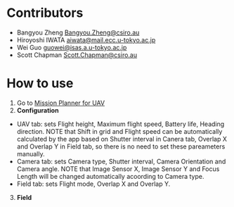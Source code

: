 
# Contributors

- Bangyou Zheng <Bangyou.Zheng@csiro.au>
- Hiroyoshi IWATA <aiwata@mail.ecc.u-tokyo.ac.jp>
- Wei Guo <guowei@isas.a.u-tokyo.ac.jp>
- Scott Chapman <Scott.Chapman@csiro.au>

# How to use

1. Go to [Mission Planner for UAV](https://croptsrv-cdc.it.csiro.au/shiny/users/zhe00a/missionplanner/)
2. **Configuration**
- UAV tab: sets Flight height, Maximum flight speed, Battery life, Heading direction. NOTE that Shift in grid and Flight speed can be automatically calculated by the app based on Shutter interval in Canera tab, Overlap X and Overlap Y in Field tab, so there is no need to set these pareameters manually.
- Camera tab: sets Camera type, Shutter interval, Camera Orientation and Camera angle. NOTE that Image Sensor X, Image Sensor Y and Focus Length will be changed automatically acoording to Camera type.
- Field tab: sets Flight mode, Overlap X and Overlap Y.
3. **Field** 
